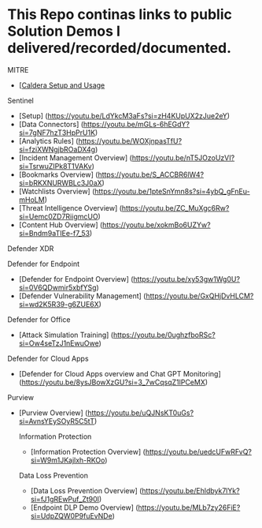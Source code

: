 # This Repo continas links to public Solution Demos I delivered/recorded/documented.

MITRE
- [[Caldera Setup and Usage]([https://youtu.be/Tq5QKw8VXjQ?si=aj82lQrLTnPWh_nS])

Sentinel
- [Setup] (https://youtu.be/LdYkcM3aFs?si=zH4KUpUX2zJue2eY)
- [Data Connectors] (https://youtu.be/mGLs-6hEGdY?si=7gNF7hzT3HpPrU1K)
- [Analytics Rules] (https://youtu.be/WOXjnpasTfU?si=fziXWNgjbROaDX4g)
- [Incident Management Overview] (https://youtu.be/nT5JOzoUzVI?si=TsrwuZIPk8T1VAKv)
- [Bookmarks Overview] (https://youtu.be/S_ACCBR6lW4?si=bRKXNURWBLc3J0aX)
- [Watchlists Overview] (https://youtu.be/1pteSnYmn8s?si=4ybQ_gFnEu-mHoLM)
- [Threat Intelligence Overview] (https://youtu.be/ZC_MuXgc6Rw?si=Uemc0ZD7RiigmcUO)
- [Content Hub Overview] (https://youtu.be/xokmBo6UZYw?si=Bndm9aTIEe-f7_53)

Defender XDR

  Defender for Endpoint
  - [Defender for Endpoint Overview] (https://youtu.be/xy53gw1Wg0U?si=0V6QDwmir5xbfYSg)
  - [Defender Vulnerability Management] (https://youtu.be/GxQHjDvHLCM?si=wd2K5R39-g6ZUE6X)

  Defender for Office
  - [Attack Simulation Training] (https://youtu.be/0ughzfboRSc?si=Ow4seTzJ1nEwuOwe)

  Defender for Cloud Apps
  - [Defender for Cloud Apps overview and Chat GPT Monitoring] (https://youtu.be/8ysJBowXzGU?si=3_7wCqsqZ1lPCeMX)

Purview
- [Purview Overview] (https://youtu.be/uQJNsKT0uGs?si=AvnsYEySOyR5C5tT)

  Information Protection
  - [Information Protection Overview] (https://youtu.be/uedcUFwRFvQ?si=W9m1JKajlxh-RKOo)

  Data Loss Prevention
  - [Data Loss Prevention Overview] (https://youtu.be/Ehldbyk7lYk?si=fJ1gREwPuf_Zt90I)
  - [Endpoint DLP Demo Overview] (https://youtu.be/MLb7zy26FiE?si=UdpZQW0P9fuEvNDe)
